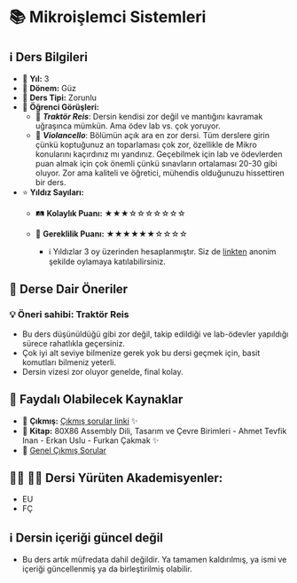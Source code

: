 # 📚 Mikroişlemci Sistemleri

## ℹ️ Ders Bilgileri

- 📅 **Yıl:** 3
- 📆 **Dönem:** Güz
- 🏫 **Ders Tipi:** Zorunlu
- 💬 **Öğrenci Görüşleri:**
  - 👤 **_Traktör Reis_**: Dersin kendisi zor değil ve mantığını kavramak uğraşınca mümkün. Ama ödev lab vs. çok yoruyor.
  - 👤 **_Violancello_**: Bölümün açık ara en zor dersi. Tüm derslere girin çünkü koptuğunuz an toparlaması çok zor, özellikle de Mikro konularını kaçırdınız mı yandınız. Geçebilmek için lab ve ödevlerden puan almak için çok önemli çünkü sınavların ortalaması 20-30 gibi oluyor. Zor ama kaliteli ve öğretici, mühendis olduğunuzu hissettiren bir ders.
- ⭐ **Yıldız Sayıları:**
  - 🛤️ **Kolaylık Puanı:** ★★★☆☆☆☆☆☆☆
  - 🔑 **Gereklilik Puanı:** ★★★★★★☆☆☆☆

    - ℹ️ Yıldızlar 3 oy üzerinden hesaplanmıştır. Siz de [linkten](https://forms.gle/3njZjmhm215YCAxe6) anonim şekilde oylamaya katılabilirsiniz.
## 📝 Derse Dair Öneriler

### 💡 Öneri sahibi: Traktör Reis
- Bu ders düşünüldüğü gibi zor değil, takip edildiği ve lab-ödevler yapıldığı sürece rahatlıkla geçersiniz.
- Çok iyi alt seviye bilmenize gerek yok bu dersi geçmek için, basit komutları bilmeniz yeterli.
- Dersin vizesi zor oluyor genelde, final kolay.

## 📖 Faydalı Olabilecek Kaynaklar

- 📄 **Çıkmış:** [Çıkmış sorular linki](https://drive.google.com/drive/folders/14aTU-uYJeEZmkksY3TmzemLKRUH0mV8R?usp=drive_link) ✨
- 📄 **Kitap:** 80X86 Assembly Dili, Tasarım ve Çevre Birimleri - Ahmet Tevfik Inan - Erkan Uslu - Furkan Çakmak ✨
- 📄 [Genel Çıkmış Sorular](https://drive.google.com/drive/folders/1LI_Bo7kWqI2krHTw0noUFl9crfZSlrZh)

## 👨‍🏫 👩‍🏫 Dersi Yürüten Akademisyenler:
- EU
- FÇ

## ℹ️ Dersin içeriği güncel değil
- Bu ders artık müfredata dahil değildir. Ya tamamen kaldırılmış, ya ismi ve içeriği güncellenmiş ya da birleştirilmiş olabilir.
